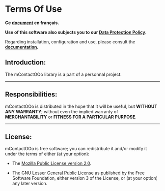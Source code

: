 
# Terms Of Use

**Ce [document][1] en français.**

**Use of this software also subjects you to our [Data Protection Policy][2]**.

Regarding installation, configuration and use,
please consult the **[documentation][3]**.

## Introduction:

The mContactOOo library is a part of a personnal project.

___
## Responsibilities:

mContactOOo is distributed in the hope that it will be useful,
but **WITHOUT ANY WARRANTY**; without even the implied warranty of
**MERCHANTABILITY** or **FITNESS FOR A PARTICULAR PURPOSE**.

___
## License:

mContactOOo is free software; you can redistribute it and/or
modify it under the terms of either (at your option):

- The [Mozilla Public License version 2.0][4].

- The GNU [Lesser General Public License][5] as published by the Free Software
Foundation, either version 3 of the License, or (at your option) any later version.

[1]: <https://prrvchr.github.io/mContactOOo/source/mContactOOo/registration/TermsOfUse_fr>
[2]: <https://prrvchr.github.io/mContactOOo/source/mContactOOo/registration/PrivacyPolicy_en>
[3]: <https://prrvchr.github.io/mContactOOo/>
[4]: <http://mozilla.org/MPL/2.0/>
[5]: <http://www.gnu.org/licenses/lgpl-3.0.html>
